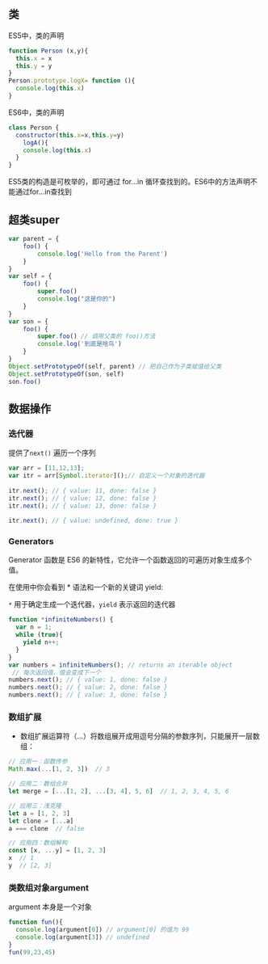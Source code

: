 ## 类

ES5中，类的声明

```js
function Person (x,y){
  this.x = x
  this.y = y
}
Person.prototype.logX= function (){
  console.log(this.x)
}
```

ES6中，类的声明

```js
class Person {
  constructor(this.x=x,this.y=y)
	logA(){
    console.log(this.x)
  }
}
```

ES5类的构造是可枚举的，即可通过 for...in 循环查找到的。ES6中的方法声明不能通过for...in查找到

## 超类super

```js
var parent = {
    foo() {
        console.log('Hello from the Parent')
    }
}
var self = {
    foo() {
        super.foo()
        console.log("这是你的")
    }
}
var son = {
    foo() {
        super.foo() // 调用父类的 foo()方法
        console.log('到底是啥鸟')
    }
}
Object.setPrototypeOf(self, parent) // 把自己作为子类赋值给父类
Object.setPrototypeOf(son, self)
son.foo()
```

## 数据操作

### 迭代器

提供了`next()` 遍历一个序列

```js
var arr = [11,12,13];
var itr = arr[Symbol.iterator]();// 自定义一个对象的迭代器
 
itr.next(); // { value: 11, done: false }
itr.next(); // { value: 12, done: false }
itr.next(); // { value: 13, done: false }
 
itr.next(); // { value: undefined, done: true }
```

### Generators

Generator 函数是 ES6 的新特性，它允许一个函数返回的可遍历对象生成多个值。

在使用中你会看到 * 语法和一个新的关键词 yield:

`*` 用于确定生成一个迭代器，`yield` 表示返回的迭代器

```js
function *infiniteNumbers() {
  var n = 1;
  while (true){
    yield n++;
  }
}
var numbers = infiniteNumbers(); // returns an iterable object
 // 每次返回值，值会变成下一个
numbers.next(); // { value: 1, done: false }
numbers.next(); // { value: 2, done: false }
numbers.next(); // { value: 3, done: false }
```

### 数组扩展

- 数组扩展运算符（...）将数组展开成用逗号分隔的参数序列，只能展开一层数组：

```js
// 应用一：函数传参
Math.max(...[1, 2, 3])  // 3

// 应用二：数组合并
let merge = [...[1, 2], ...[3, 4], 5, 6]  // 1, 2, 3, 4, 5, 6

// 应用三：浅克隆
let a = [1, 2, 3]
let clone = [...a]
a === clone  // false

// 应用四：数组解构
const [x, ...y] = [1, 2, 3]
x  // 1
y  // [2, 3]
```

### 类数组对象argument

argument 本身是一个对象

```js
function fun(){
  console.log(argument[0]) // argument[0] 的值为 99
  console.log(argument[3]) // undefined
}
fun(99,23,45)
```




